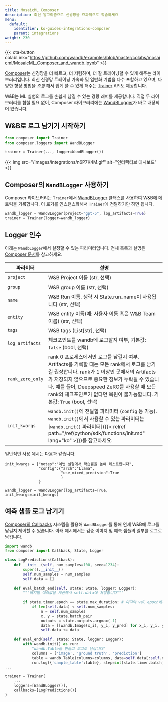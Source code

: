 ```yaml
---
title: MosaicML Composer
description: 최신 알고리즘으로 신경망을 효과적으로 학습하세요
menu:
  default:
    identifier: ko-guides-integrations-composer
    parent: integrations
weight: 230
---
```


{{< cta-button colabLink="https://github.com/wandb/examples/blob/master/colabs/mosaicml/MosaicML_Composer_and_wandb.ipynb" >}}

[Composer](https://github.com/mosaicml/composer)는 신경망을 더 빠르고, 더 저렴하며, 더 잘 트레이닝할 수 있게 해주는 라이브러리입니다. 최신 신경망 트레이닝 가속화 및 일반화 기법을 다수 포함하고 있으며, 다양한 향상 방법을 _조합_ 해서 쉽게 쓸 수 있게 해주는 [Trainer](https://docs.mosaicml.com/projects/composer/en/stable/trainer/using_the_trainer.html) API도 제공합니다.

W&B는 ML 실험의 로그를 손쉽게 남길 수 있는 경량 래퍼를 제공합니다. 직접 두 라이브러리를 합칠 필요 없이, Composer 라이브러리에는 [WandBLogger](https://docs.mosaicml.com/projects/composer/en/stable/trainer/file_uploading.html#weights-biases-artifacts)가 바로 내장되어 있습니다.

## W&B로 로그 남기기 시작하기

```python
from composer import Trainer
from composer.loggers import WandBLogger

trainer = Trainer(..., logger=WandBLogger())
```

{{< img src="/images/integrations/n6P7K4M.gif" alt="인터랙티브 대시보드" >}}

## Composer의 `WandBLogger` 사용하기

Composer 라이브러리는 `Trainer`에서 [WandBLogger](https://docs.mosaicml.com/projects/composer/en/stable/trainer/file_uploading.html#weights-biases-artifacts) 클래스를 사용하여 W&B에 메트릭을 기록합니다. 이 로거를 인스턴스화해서 `Trainer`에 전달하기만 하면 됩니다.

```python
wandb_logger = WandBLogger(project="gpt-5", log_artifacts=True)
trainer = Trainer(logger=wandb_logger)
```

## Logger 인수

아래는 `WandbLogger`에서 설정할 수 있는 파라미터입니다. 전체 목록과 설명은 [Composer 문서](https://docs.mosaicml.com/projects/composer/en/stable/api_reference/generated/composer.loggers.WandBLogger.html)를 참고하세요.

| 파라미터                       | 설명                                                                                                                                                                                                                                                                                                                                                              |
| ------------------------------- | ------------------------------------------------------------------------------------------------------------------------------------------------------------------------------------------------------------------------------------------------------------------------------------------------------------------------------------------------------------------------ |
| `project`                 | W&B Project 이름 (str, 선택)
| `group`                   | W&B group 이름 (str, 선택)
| `name`                   |  W&B Run 이름. 생략 시 State.run_name이 사용됩니다 (str, 선택)
| `entity`                   | W&B entity 이름(예: 사용자 이름 혹은 W&B Team 이름) (str, 선택)
| `tags`                   | W&B tags (List[str], 선택)
| `log_artifacts`                 | 체크포인트를 wandb에 로그할지 여부, 기본값: `false` (bool, 선택)|
| `rank_zero_only`         | rank 0 프로세스에서만 로그를 남길지 여부. Artifacts를 기록할 때는 모든 rank에서 로그를 남기길 권장합니다. rank가 1 이상인 곳에서의 Artifacts가 저장되지 않으므로 중요한 정보가 누락될 수 있습니다. 예를 들어, Deepspeed ZeRO를 사용할 때 모든 rank의 체크포인트가 없다면 복원이 불가능합니다. 기본값: `True` (bool, 선택)
| `init_kwargs`                   | `wandb.init()`에 전달할 파라미터 (`config` 등 가능). `wandb.init()`에서 사용할 수 있는 파라미터는 [`wandb.init()` 파라미터]({{< relref path="/ref/python/sdk/functions/init.md" lang="ko" >}})를 참고하세요.

일반적인 사용 예시는 다음과 같습니다.

```
init_kwargs = {"notes":"이번 실험에서 학습률을 높여 테스트합니다", 
               "config":{"arch":"Llama",
                         "use_mixed_precision":True
                         }
               }

wandb_logger = WandBLogger(log_artifacts=True, init_kwargs=init_kwargs)
```

## 예측 샘플 로그 남기기

[Composer의 Callbacks](https://docs.mosaicml.com/projects/composer/en/stable/trainer/callbacks.html) 시스템을 활용해 `WandBLogger`를 통해 언제 W&B에 로그를 남길지 제어할 수 있습니다. 아래 예시에서는 검증 이미지 및 예측 샘플의 일부를 로그로 남깁니다.

```python
import wandb
from composer import Callback, State, Logger

class LogPredictions(Callback):
    def __init__(self, num_samples=100, seed=1234):
        super().__init__()
        self.num_samples = num_samples
        self.data = []
        
    def eval_batch_end(self, state: State, logger: Logger):
        """배치별 예측값을 계산해서 self.data에 저장합니다"""
        
        if state.timer.epoch == state.max_duration: # 마지막 val epoch에서만
            if len(self.data) < self.num_samples:
                n = self.num_samples
                x, y = state.batch_pair
                outputs = state.outputs.argmax(-1)
                data = [[wandb.Image(x_i), y_i, y_pred] for x_i, y_i, y_pred in list(zip(x[:n], y[:n], outputs[:n]))]
                self.data += data
            
    def eval_end(self, state: State, logger: Logger):
        with wandb.init() as run:
            "wandb.Table을 만들고 로그로 남깁니다"
            columns = ['image', 'ground truth', 'prediction']
            table = wandb.Table(columns=columns, data=self.data[:self.num_samples])
            run.log({'sample_table':table}, step=int(state.timer.batch))         
...

trainer = Trainer(
    ...
    loggers=[WandBLogger()],
    callbacks=[LogPredictions()]
)
```